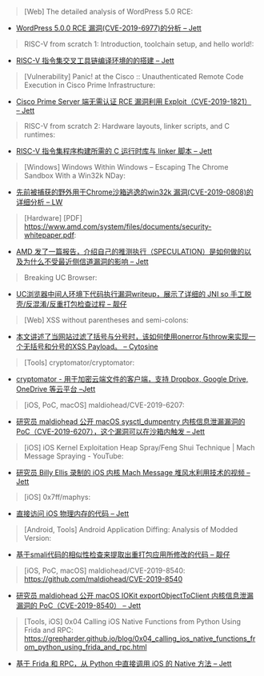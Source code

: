 > [Web] The detailed analysis of WordPress 5.0 RCE: 


* [ WordPress 5.0.0 RCE 漏洞(CVE-2019-6977)的分析 – Jett](https://paper.seebug.org/926/)



> RISC-V from scratch 1: Introduction, toolchain setup, and hello world!: 


* [RISC-V 指令集交叉工具链编译环境的的搭建 – Jett](https://twilco.github.io/riscv-from-scratch/2019/03/10/riscv-from-scratch-1.html)



> [Vulnerability] Panic! at the Cisco :: Unauthenticated Remote Code Execution in Cisco Prime Infrastructure: 


* [Cisco Prime Server 端无需认证 RCE 漏洞利用 Exploit（CVE-2019-1821） – Jett](https://srcincite.io/blog/2019/05/17/panic-at-the-cisco-unauthenticated-rce-in-prime-infrastructure.html)



> RISC-V from scratch 2: Hardware layouts, linker scripts, and C runtimes: 


* [RISC-V 指令集程序构建所需的 C 运行时库与 linker 脚本 – Jett](https://twilco.github.io/riscv-from-scratch/2019/04/27/riscv-from-scratch-2.html)



> [Windows] Windows Within Windows – Escaping The Chrome Sandbox With a Win32k NDay: 


* [先前被捕获的野外用于Chrome沙箱逃逸的win32k 漏洞(CVE-2019-0808)的详细分析 – LW](https://blog.exodusintel.com/2019/05/17/windows-within-windows/)



> [Hardware] [PDF] https://www.amd.com/system/files/documents/security-whitepaper.pdf: 


* [AMD 发了一篇报告，介绍自己的推测执行（SPECULATION）是如何做的以及为什么不受最近侧信道漏洞的影响 – Jett](https://www.amd.com/system/files/documents/security-whitepaper.pdf)



> Breaking UC Browser: 


* [UC浏览器中间人环境下代码执行漏洞writeup，展示了详细的 JNI so 手工脱壳/反混淆/反重打包检查过程 – 靓仔](https://habr.com/en/company/drweb/blog/452076/)



> [Web] XSS without parentheses and semi-colons: 


* [本文讲述了当网站过滤了括号与分号时，该如何使用onerror与throw来实现一个无括号和分号的XSS Payload。 – Cytosine](https://portswigger.net/blog/xss-without-parentheses-and-semi-colons)



> [Tools] cryptomator/cryptomator: 


* [cryptomator - 用于加密云端文件的客户端，支持 Dropbox, Google Drive, OneDrive 等云平台 –Jett](https://github.com/cryptomator/cryptomator)



> [iOS, PoC, macOS] maldiohead/CVE-2019-6207: 


* [研究员 maldiohead 公开 macOS sysctl_dumpentry 内核信息泄漏漏洞的 PoC（CVE-2019-6207），这个漏洞可以在沙箱内触发 – Jett](https://github.com/maldiohead/CVE-2019-6207)



> [iOS] iOS Kernel Exploitation Heap Spray/Feng Shui Technique | Mach Message Spraying - YouTube:


* [研究员 Billy Ellis 录制的 iOS 内核 Mach Message 堆风水利用技术的视频 – Jett](https://youtu.be/nPbh0DEKo6I)



> [iOS] 0x7ff/maphys: 


* [直接访问 iOS 物理内存的代码 – Jett](https://github.com/0x7ff/maphys)



> [Android, Tools] Android Application Diffing: Analysis of Modded Version: 


* [基于smali代码的相似性检查来提取出重打包应用所修改的代码 – 靓仔](https://blog.quarkslab.com/android-application-diffing-analysis-of-modded-version.html)



> [iOS, PoC, macOS] maldiohead/CVE-2019-8540: 
https://github.com/maldiohead/CVE-2019-8540

* [研究员 maldiohead 公开 macOS IOKit exportObjectToClient 内核信息泄漏漏洞的 PoC（CVE-2019-8540） – Jett]()



> [Tools, iOS] 0x04 Calling iOS Native Functions from Python Using Frida and RPC: 
https://grepharder.github.io/blog/0x04_calling_ios_native_functions_from_python_using_frida_and_rpc.html

* [基于 Frida 和 RPC，从 Python 中直接调用 iOS 的 Native 方法 – Jett]()
